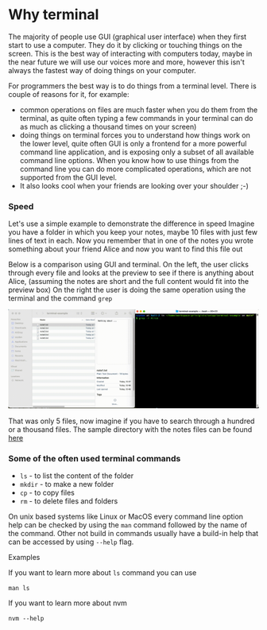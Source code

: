 # Why terminal 

The majority of people use GUI (graphical user interface) when they first start to use a computer. They do it by clicking or touching things on the screen. 
This is the best way of interacting with computers today, maybe in the near future we will use our voices more and more, however this isn't always the fastest way of doing things on your computer.

For programmers the best way is to do things from a terminal level. 
There is couple of reasons for it, for example:

* common operations on files are much faster when you do them from the terminal, as quite often typing a few commands in your terminal can do as much as clicking a thousand times on your screen)
* doing things on terminal forces you to understand how things work on the lower level, quite often GUI is only a frontend for a more powerful command line application, and is exposing only a subset of all available command line options. When you know how to use things from the command line you can do more complicated operations, which are not supported from the GUI level.
* It also looks cool when your friends are looking over your shoulder ;-)

### Speed

Let's use a simple example to demonstrate the difference in speed 
Imagine you have a folder in which you keep your notes, maybe 10 files with just few lines of text in each. Now you remember that in one of the notes you wrote something about your friend Alice and now you want to find this file out

Below is a comparison using GUI and terminal.
On the left, the user clicks through every file and looks at the preview to see if there is anything about Alice, (assuming the notes are short and the full content would fit into the preview box)
On the right the user is doing the same operation using the terminal and the command `grep`  

![](img/alice.gif)

That was only 5 files, now imagine if you have to search through a hundred or a thousand files. The sample directory with the notes files can be found [here](./terminal-example)

### Some of the often used terminal commands 


* `ls` - to list the content of the folder
* `mkdir` - to make a new folder
* `cp` - to copy files
* `rm` - to delete files and folders

On unix based systems like Linux or MacOS every command line option help can be checked by using the `man` command followed by the name of the command.
Other not build in commands usually have a build-in help that can be accessed by using `--help` flag.

Examples

If you want to learn more about `ls` command you can use 

```
man ls
```   

If you want to learn more about nvm 

```
nvm --help
```
